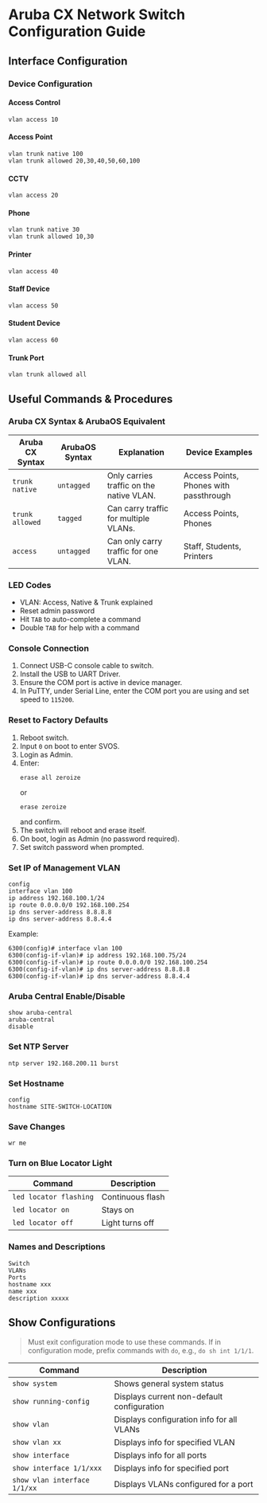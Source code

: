 # Aruba CX Network Switch Configuration Guide

## Interface Configuration

### Device Configuration

#### Access Control
```plaintext
vlan access 10
```

#### Access Point
```plaintext
vlan trunk native 100
vlan trunk allowed 20,30,40,50,60,100
```

#### CCTV
```plaintext
vlan access 20
```

#### Phone
```plaintext
vlan trunk native 30
vlan trunk allowed 10,30
```

#### Printer
```plaintext
vlan access 40
```

#### Staff Device
```plaintext
vlan access 50
```

#### Student Device
```plaintext
vlan access 60
```

#### Trunk Port
```plaintext
vlan trunk allowed all
```

## Useful Commands & Procedures

### Aruba CX Syntax & ArubaOS Equivalent

| Aruba CX Syntax | ArubaOS Syntax | Explanation | Device Examples |
|-----------------|---------------|-------------|-----------------|
| `trunk native` | `untagged` | Only carries traffic on the native VLAN. | Access Points, Phones with passthrough |
| `trunk allowed` | `tagged` | Can carry traffic for multiple VLANs. | Access Points, Phones |
| `access` | `untagged` | Can only carry traffic for one VLAN. | Staff, Students, Printers |

### LED Codes
- VLAN: Access, Native & Trunk explained
- Reset admin password
- Hit `TAB` to auto-complete a command
- Double `TAB` for help with a command

### Console Connection
1. Connect USB-C console cable to switch.
2. Install the USB to UART Driver.
3. Ensure the COM port is active in device manager.
4. In PuTTY, under Serial Line, enter the COM port you are using and set speed to `115200`.

### Reset to Factory Defaults
1. Reboot switch.
2. Input `0` on boot to enter SVOS.
3. Login as Admin.
4. Enter:
   ```plaintext
   erase all zeroize
   ```
   or
   ```plaintext
   erase zeroize
   ```
   and confirm.
5. The switch will reboot and erase itself.
6. On boot, login as Admin (no password required).
7. Set switch password when prompted.

### Set IP of Management VLAN
```plaintext
config
interface vlan 100
ip address 192.168.100.1/24
ip route 0.0.0.0/0 192.168.100.254
ip dns server-address 8.8.8.8
ip dns server-address 8.8.4.4
```
Example:
```plaintext
6300(config)# interface vlan 100
6300(config-if-vlan)# ip address 192.168.100.75/24
6300(config-if-vlan)# ip route 0.0.0.0/0 192.168.100.254
6300(config-if-vlan)# ip dns server-address 8.8.8.8
6300(config-if-vlan)# ip dns server-address 8.8.4.4
```

### Aruba Central Enable/Disable
```plaintext
show aruba-central
aruba-central
disable
```

### Set NTP Server
```plaintext
ntp server 192.168.200.11 burst
```

### Set Hostname
```plaintext
config
hostname SITE-SWITCH-LOCATION
```

### Save Changes
```plaintext
wr me
```

### Turn on Blue Locator Light

| Command | Description |
|---------|-------------|
| `led locator flashing` | Continuous flash |
| `led locator on` | Stays on |
| `led locator off` | Light turns off |

### Names and Descriptions
```plaintext
Switch
VLANs
Ports
hostname xxx
name xxx
description xxxxx
```

## Show Configurations
> Must exit configuration mode to use these commands.
> If in configuration mode, prefix commands with `do`, e.g., `do sh int 1/1/1`.

| Command | Description |
|---------|-------------|
| `show system` | Shows general system status |
| `show running-config` | Displays current non-default configuration |
| `show vlan` | Displays configuration info for all VLANs |
| `show vlan xx` | Displays info for specified VLAN |
| `show interface` | Displays info for all ports |
| `show interface 1/1/xxx` | Displays info for specified port |
| `show vlan interface 1/1/xx` | Displays VLANs configured for a port |
